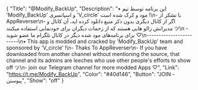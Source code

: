 {
"Title": "@Modify_BackUp",
"Description": "• این برنامه توسط تیم 'Modify_BackUp' و اسپانسری 'V_circle' مود و کرک شده است !\n- با تشکر از AppReverser\n- اگر از کانال دیگری بدون ذکر منبع دانلود کرده اید، آن کانال و مدیرانش زالو هایی هستند که از زحمات دیگران برای خودنمایی استفاده میکنند ツ\n - برای برنامه‌های مود شده دیگر در کانال تلگرام ما عضو شوید ♡\n------------------------\n• This app is modded and cracked by 'Modify_BackUp' team and sponsored by 'V_circle' !\n- Thaks To AppReverser\n- If you have downloaded from another channel without mentioning the source, that channel and its admins are leeches who use other people's efforts to show off ツ\n- join our Telegram channel for more modded Apps ♡",
"Link": "https://t.me/Modify_BackUp",
"Color": "#40d146",
"Button": "JOIN - پیوستن",
"Show": "off"
}
